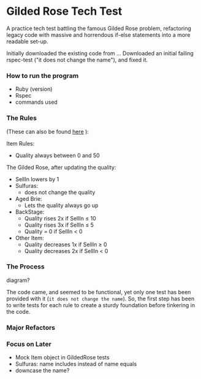 Gilded Rose Tech Test
====================

A practice tech test battling the famous Gilded Rose problem, refactoring legacy
code with massive and horrendous if-else statements into a more readable set-up.


Initially downloaded the existing code from ...
Downloaded an initial failing rspec-test ("it does not change the name"), and fixed
it.

### How to run the program
- Ruby (version)
- Rspec
- commands used

### The Rules
(These can also be found
[here](https://github.com/makersacademy/course/blob/master/individual_challenges/gilded_rose.md)
):

Item Rules:
- Quality always between 0 and 50

The Gilded Rose, after updating the quality:
- SellIn lowers by 1
- Sulfuras:
	- does not change the quality
- Aged Brie:
	- Lets the quality always go up
- BackStage:
	- Quality rises 2x if SellIn ≤ 10
	- Quality rises 3x if SellIn ≤ 5
	- Quality = 0 if SellIn < 0
- Other Item:
	- Quality decreases 1x if SellIn ≥ 0
	- Quality decreases 2x if SellIn < 0

### The Process
diagram?

The code came, and seemed to be functional, yet only one test has been provided with
it (`it does not change the name`). So, the first step has been to write tests for
each rule to create a sturdy foundation before tinkering in the code.

### Major Refactors


### Focus on Later
- Mock Item object in GildedRose tests
- Sulfuras: name includes instead of name equals
- downcase the name?

